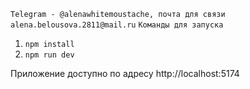 ``Telegram - @alenawhitemoustache, почта для связи alena.belousova.2811@mail.ru``
``Команды для запуска``
1. ``npm install``
2. ``npm run dev``

Приложение доступно по адресу http://localhost:5174